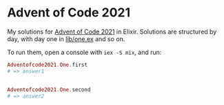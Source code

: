 # Advent of Code 2021

My solutions for [Advent of Code 2021](https://adventofcode.com/2021) in Elixir. Solutions are structured by day, with day one in [lib/one.ex](https://github.com/mitchellhenke/AdventOfCode2021/blob/main/lib/one.ex) and so on.

To run them, open a console with `iex -S mix`, and run:

```elixir
Adventofcode2021.One.first
# => answer1


Adventofcode2021.One.second
# => answer2
```

